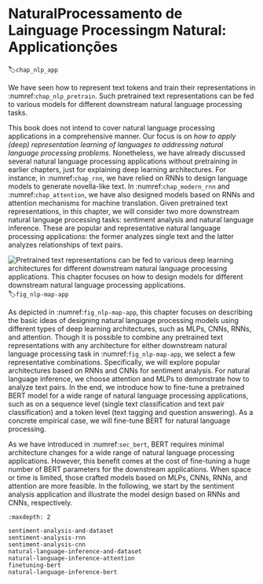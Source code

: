 # NaturalProcessamento de Lainguage Processingm Natural: Applicationções
:label:`chap_nlp_app`

We have seen how to represent text tokens and train their representations in :numref:`chap_nlp_pretrain`.
Such pretrained text representations can be fed to various models for different downstream natural language processing tasks.

This book does not intend to cover natural language processing applications in a comprehensive manner.
Our focus is on *how to apply (deep) representation learning of languages to addressing natural language processing problems*.
Nonetheless, we have already discussed several natural language processing applications without pretraining in earlier chapters,
just for explaining deep learning architectures.
For instance, in :numref:`chap_rnn`,
we have relied on RNNs to design language models to generate novella-like text.
In :numref:`chap_modern_rnn` and :numref:`chap_attention`,
we have also designed models based on RNNs and attention mechanisms
for machine translation.
Given pretrained text representations,
in this chapter, we will consider two more downstream natural language processing tasks:
sentiment analysis and natural language inference.
These are popular and representative natural language processing applications:
the former analyzes single text and the latter analyzes relationships of text pairs.

![Pretrained text representations can be fed to various deep learning architectures for different downstream natural language processing applications. This chapter focuses on how to design models for different downstream natural language processing applications.](../img/nlp-map-app.svg)
:label:`fig_nlp-map-app`

As depicted in :numref:`fig_nlp-map-app`,
this chapter focuses on describing the basic ideas of designing natural language processing models using different types of deep learning architectures, such as MLPs, CNNs, RNNs, and attention.
Though it is possible to combine any pretrained text representations with any architecture for either downstream natural language processing task in :numref:`fig_nlp-map-app`,
we select a few representative combinations.
Specifically, we will explore popular architectures based on RNNs and CNNs for sentiment analysis.
For natural language inference, we choose attention and MLPs to demonstrate how to analyze text pairs.
In the end, we introduce how to fine-tune a pretrained BERT model
for a wide range of natural language processing applications,
such as on a sequence level (single text classification and text pair classification)
and a token level (text tagging and question answering).
As a concrete empirical case,
we will fine-tune BERT for natural language processing.

As we have introduced in :numref:`sec_bert`,
BERT requires minimal architecture changes
for a wide range of natural language processing applications.
However, this benefit comes at the cost of fine-tuning
a huge number of BERT parameters for the downstream applications.
When space or time is limited,
those crafted models based on MLPs, CNNs, RNNs, and attention
are more feasible.
In the following, we start by the sentiment analysis application
and illustrate the model design based on RNNs and CNNs, respectively.

```toc
:maxdepth: 2

sentiment-analysis-and-dataset
sentiment-analysis-rnn
sentiment-analysis-cnn
natural-language-inference-and-dataset
natural-language-inference-attention
finetuning-bert
natural-language-inference-bert
```

<!--stackedit_data:
eyJoaXN0b3J5IjpbLTE4NDM4OTMxODFdfQ==
-->